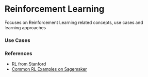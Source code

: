 # Reinforcement Learning
Focuses on Reinforcement Learning related concepts, use cases and learning approaches

### Use Cases

### References

- [RL from Stanford](https://web.stanford.edu/class/cs234/)
- [Common RL Examples on Sagemaker](https://github.com/kkm24132/amazon-sagemaker-examples/tree/master/reinforcement_learning)
